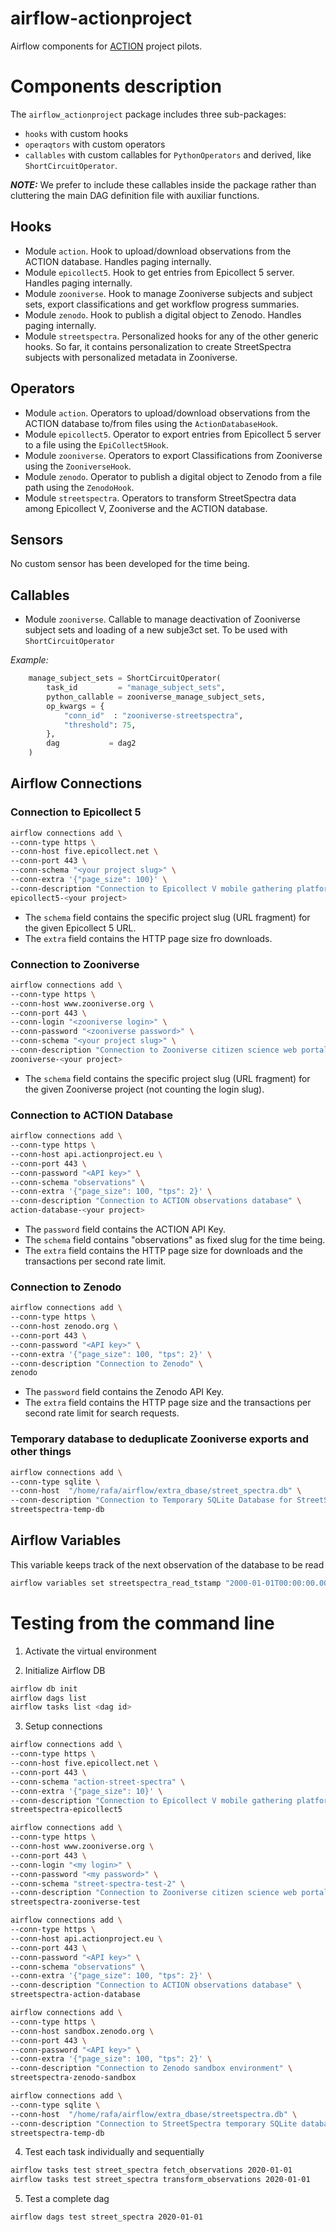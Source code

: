 # airflow-actionproject
Airflow components for [ACTION](https://actionproject.eu/) project pilots.

# Components description

The `airflow_actionproject` package includes three sub-packages:

* `hooks` with custom hooks
* `operaqtors` with custom operators
* `callables` with custom callables for `PythonOperators` and derived, like `ShortCircuitOperator`.

***NOTE:*** We prefer to include these callables inside the package rather than cluttering the main DAG definition file with auxiliar functions.

## Hooks

* Module `action`. Hook to upload/download observations from the ACTION database. Handles paging internally.
* Module `epicollect5`. Hook to get entries from Epicollect 5 server. Handles paging internally.
* Module `zooniverse`. Hook to manage Zooniverse subjects and subject sets, export classifications and get workflow progress summaries.
* Module `zenodo`. Hook to publish a digital object to Zenodo. Handles paging internally.
* Module `streetspectra`. Personalized hooks for any of the other generic hooks. So far, it contains personalization to create StreetSpectra subjects with personalized metadata in Zooniverse.

## Operators

* Module `action`. Operators to upload/download observations from the ACTION database to/from files using the `ActionDatabaseHook`.
* Module `epicollect5`. Operator to export entries from Epicollect 5 server to a file using the `EpiCollect5Hook`.
* Module `zooniverse`. Operators to export Classifications from Zooniverse using the `ZooniverseHook`.
* Module `zenodo`. Operator to publish a digital object to Zenodo from a file path using the `ZenodoHook`.
* Module `streetspectra`. Operators to transform StreetSpectra data among Epicollect V, Zooniverse and the ACTION database.

## Sensors

No custom sensor has been developed for the time being.

## Callables

* Module `zooniverse`. Callable to manage deactivation of Zooniverse subject sets and loading of a new subje3ct set. To be used with `ShortCircuitOperator`

*Example:*

```python
	manage_subject_sets = ShortCircuitOperator(
	    task_id         = "manage_subject_sets",
	    python_callable = zooniverse_manage_subject_sets,
	    op_kwargs = {
	        "conn_id"  : "zooniverse-streetspectra",
	        "threshold": 75,
	    },
	    dag           = dag2
	)
```
## Airflow Connections

### Connection to Epicollect 5

```bash
airflow connections add \
--conn-type https \
--conn-host five.epicollect.net \
--conn-port 443 \
--conn-schema "<your project slug>" \
--conn-extra '{"page_size": 100}' \
--conn-description "Connection to Epicollect V mobile gathering platform" \
epicollect5-<your project>
```
* The `schema` field contains the specific project slug (URL fragment) for the given Epicollect 5 URL.
* The `extra` field contains the HTTP page size fro downloads.

### Connection to Zooniverse

```bash
airflow connections add \
--conn-type https \
--conn-host www.zooniverse.org \
--conn-port 443 \
--conn-login "<zooniverse login>" \
--conn-password "<zooniverse password>" \
--conn-schema "<your project slug>" \
--conn-description "Connection to Zooniverse citizen science web portal" \
zooniverse-<your project>
```

* The `schema` field contains the specific project slug (URL fragment) for the given Zooniverse project (not counting the login slug).

### Connection to ACTION Database

```bash
airflow connections add \
--conn-type https \
--conn-host api.actionproject.eu \
--conn-port 443 \
--conn-password "<API key>" \
--conn-schema "observations" \
--conn-extra '{"page_size": 100, "tps": 2}' \
--conn-description "Connection to ACTION observations database" \
action-database-<your project>
```

* The `password` field contains the ACTION API Key.
* The `schema` field contains "observations" as fixed slug for the time being.
* The `extra` field contains the HTTP page size for downloads and the transactions per second rate limit.


### Connection to Zenodo

```bash
airflow connections add \
--conn-type https \
--conn-host zenodo.org \
--conn-port 443 \
--conn-password "<API key>" \
--conn-extra '{"page_size": 100, "tps": 2}' \
--conn-description "Connection to Zenodo" \
zenodo
```

* The `password` field contains the Zenodo API Key.
* The `extra` field contains the HTTP page size and the transactions per second rate limit for search requests.


### Temporary database to deduplicate Zooniverse exports and other things

```bash
airflow connections add \
--conn-type sqlite \
--conn-host  "/home/rafa/airflow/extra_dbase/street_spectra.db" \
--conn-description "Connection to Temporary SQLite Database for StreetSpectra" \
streetspectra-temp-db
```
## Airflow Variables

This variable keeps track of the next observation of the database to be read

```bash
airflow variables set streetspectra_read_tstamp "2000-01-01T00:00:00.000Z"
```

# Testing from the command line

1. Activate the virtual environment

2. Initialize Airflow DB
```bash
airflow db init
airflow dags list
airflow tasks list <dag id>
```

3. Setup connections

```bash
airflow connections add \
--conn-type https \
--conn-host five.epicollect.net \
--conn-port 443 \
--conn-schema "action-street-spectra" \
--conn-extra '{"page_size": 10}' \
--conn-description "Connection to Epicollect V mobile gathering platform" \
streetspectra-epicollect5
```

```bash
airflow connections add \
--conn-type https \
--conn-host www.zooniverse.org \
--conn-port 443 \
--conn-login "<my login>" \
--conn-password "<my password>" \
--conn-schema "street-spectra-test-2" \
--conn-description "Connection to Zooniverse citizen science web portal" \
streetspectra-zooniverse-test
```

```bash
airflow connections add \
--conn-type https \
--conn-host api.actionproject.eu \
--conn-port 443 \
--conn-password "<API key>" \
--conn-schema "observations" \
--conn-extra '{"page_size": 100, "tps": 2}' \
--conn-description "Connection to ACTION observations database" \
streetspectra-action-database
```

```bash
airflow connections add \
--conn-type https \
--conn-host sandbox.zenodo.org \
--conn-port 443 \
--conn-password "<API key>" \
--conn-extra '{"page_size": 100, "tps": 2}' \
--conn-description "Connection to Zenodo sandbox environment" \
streetspectra-zenodo-sandbox
```

```bash
airflow connections add \
--conn-type sqlite \
--conn-host  "/home/rafa/airflow/extra_dbase/streetspectra.db" \
--conn-description "Connection to StreetSpectra temporary SQLite database" \
streetspectra-temp-db
```

4. Test each task individually and sequentially
```bash
airflow tasks test street_spectra fetch_observations 2020-01-01
airflow tasks test street_spectra transform_observations 2020-01-01
```
5. Test a complete dag
```bash
airflow dags test street_spectra 2020-01-01
```